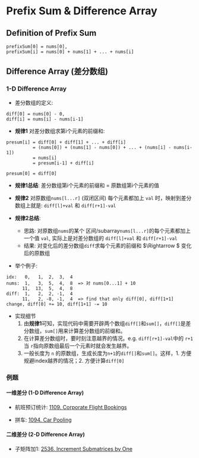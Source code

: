 # Prefix Sum & Difference Array

## Definition of Prefix Sum

```
prefixSum[0] = nums[0],
prefixSum[i] = nums[0] + nums[1] + ... + nums[i]
```

## Difference Array (差分数组)

### 1-D Difference Array

* 差分数组的定义:

```
diff[0] = nums[0] - 0,
diff[i] = nums[i] - nums[i-1]
```

* **规律1** 对差分数组求第i个元素的前缀和:
```
presum[i] = diff[0] + diff[1] + ... + diff[i]
          = (nums[0]) + (nums[1] - nums[0]) + ... + (nums[i] - nums[i-1])
          = nums[i]
          = presum[i-1] + diff[i]

presum[0] = diff[0]
```

* **规律1总结**: 差分数组第i个元素的前缀和 = 原数组第i个元素的值

* **规律2** 对原数组`nums[l...r]` (双闭区间) 每个元素都加上 `val` 时，映射到差分数组上就是: `diff[l]+val` 和 `diff[r+1]-val`

* **规律2总结**:
    * 思路: 对原数组`nums`的某个 区间/subarray`nums[l...r]`的每个元素都加上一个值 `val`, 实际上是对差分数组的 `diff[l]+val` 和 `diff[r+1]-val`
    * 结果: 对变化后的差分数组`diff`求每个元素的前缀和 $\Rightarrow $ 变化后的原数组

* 举个例子:
```
idx:   0,   1,  2,  3,  4
nums:  1,   3,  5,  4,  8  => 对 nums[0...1] + 10
      11,  13,  5,  4,  8
diff:  1,   2,  2, -1,  4
      11,   2, -8, -1,  4  => find that only diff[0], diff[1+1] change, diff[0] += 10, diff[1+1] -= 10 
```

* 实现细节
    1. 由**规律1**可知，实现代码中需要开辟两个数组`diff[]`和`sum[]`，`diff[]`是差分数组，`sum[]`用来计算差分数组的前缀和。
    2. 在计算差分数组时，要时刻注意越界的情况。e.g. `diff[r+1]-val`中的 `r+1`当 `r`指向原数组最后一个元素时就会发生越界。
    3. 一般长度为 `n` 的原数组，生成长度为`n+1`的`diff[]`和`sum[]`。这样，1. 方便规避index越界的情况；2. 方便计算`diff[0]`

### 例题

#### 一维差分 (1-D Difference Array)

* 航班预订统计: [1109. Corporate Flight Bookings](https://leetcode.com/problems/corporate-flight-bookings/description/)

* 拼车: [1094. Car Pooling](https://leetcode.com/problems/car-pooling/description/)

#### 二维差分 (2-D Difference Array)

* 子矩阵加1: [2536. Increment Submatrices by One](https://leetcode.com/problems/increment-submatrices-by-one/)